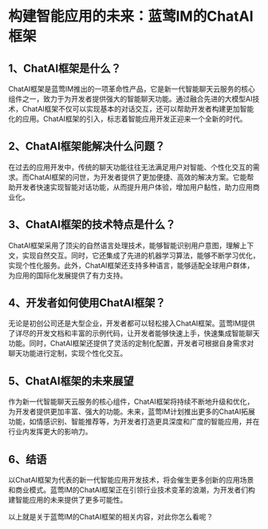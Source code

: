 # 构建智能应用的未来：蓝莺IM的ChatAI框架

## 1、ChatAI框架是什么？

ChatAI框架是蓝莺IM推出的一项革命性产品，它是新一代智能聊天云服务的核心组件之一，致力于为开发者提供强大的智能聊天功能。通过融合先进的大模型AI技术，ChatAI框架不仅可以实现基本的对话交互，还可以帮助开发者构建更加智能化的应用。ChatAI框架的引入，标志着智能应用开发正迎来一个全新的时代。

## 2、ChatAI框架能解决什么问题？

在过去的应用开发中，传统的聊天功能往往无法满足用户对智能、个性化交互的需求。而ChatAI框架的问世，为开发者提供了更加便捷、高效的解决方案。它能帮助开发者快速实现智能对话功能，从而提升用户体验，增加用户黏性，助力应用商业化。

## 3、ChatAI框架的技术特点是什么？

ChatAI框架采用了顶尖的自然语言处理技术，能够智能识别用户意图，理解上下文，实现自然交互。同时，它还集成了先进的机器学习算法，能够不断学习优化，实现个性化服务。此外，ChatAI框架还支持多种语言，能够适配全球用户群体，为应用的国际化发展提供了有力支持。

## 4、开发者如何使用ChatAI框架？

无论是初创公司还是大型企业，开发者都可以轻松接入ChatAI框架。蓝莺IM提供了详尽的开发文档和丰富的示例代码，让开发者能够快速上手，快速集成智能聊天功能。同时，ChatAI框架还提供了灵活的定制化配置，开发者可根据自身需求对聊天功能进行定制，实现个性化交互。

## 5、ChatAI框架的未来展望

作为新一代智能聊天云服务的核心组件，ChatAI框架将持续不断地升级和优化，为开发者提供更加丰富、强大的功能。未来，蓝莺IM计划推出更多的ChatAI拓展功能，如情感识别、智能推荐等，为开发者打造更具深度和广度的智能应用，并在行业内发挥更大的影响力。

## 6、结语

以ChatAI框架为代表的新一代智能应用开发技术，将会催生更多创新的应用场景和商业模式。蓝莺IM的ChatAI框架正在引领行业技术变革的浪潮，为开发者们构建智能应用的未来提供了更多可能性。

以上就是关于蓝莺IM的ChatAI框架的相关内容，对此你怎么看呢？
